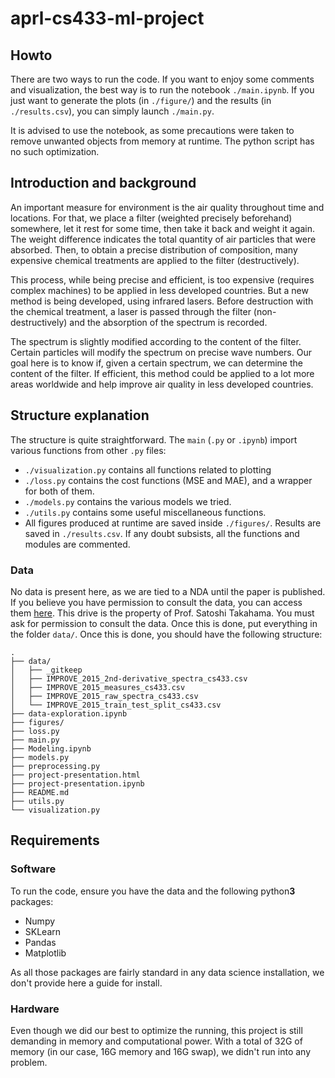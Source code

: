 # aprl-cs433-ml-project
## Howto
There are two ways to run the code. If you want to enjoy some comments and visualization, the best way is to run the notebook `./main.ipynb`. If you just want to generate the plots (in `./figure/`) and the results (in `./results.csv`), you can simply launch `./main.py`.

It is advised to use the notebook, as some precautions were taken to remove unwanted objects from memory at runtime. The python script has no such optimization.
## Introduction and background
An important measure for environment is the air quality throughout time and locations. For that, we place a filter (weighted precisely beforehand) somewhere, let it rest for some time, then take it back and weight it again. The weight difference indicates the total quantity of air particles that were absorbed. Then, to obtain a precise distribution of composition, many expensive chemical treatments are applied to the filter (destructively).

This process, while being precise and efficient, is too expensive (requires complex machines) to be applied in less developed countries. But a new method is being developed, using infrared lasers. Before destruction with the chemical treatment, a laser is passed through the filter (non-destructively) and the absorption of the spectrum is recorded.

The spectrum is slightly modified according to the content of the filter. Certain particles will modify the spectrum on precise wave numbers. Our goal here is to know if, given a certain spectrum, we can determine the content of the filter. If efficient, this method could be applied to a lot more areas worldwide and help improve air quality in less developed countries.
## Structure explanation
The structure is quite straightforward. The `main` (`.py` or `.ipynb`) import various functions from other `.py` files:
* `./visualization.py` contains all functions related to plotting
* `./loss.py` contains the cost functions (MSE and MAE), and a wrapper for both of them.
* `./models.py` contains the various models we tried.
* `./utils.py` contains some useful miscellaneous functions.
* All figures produced at runtime are saved inside `./figures/`. Results are saved in `./results.csv`.
If any doubt subsists, all the functions and modules are commented.

### Data
No data is present here, as we are tied to a NDA until the paper is published. If you believe you have permission to consult the data, you can access them [here](https://drive.google.com/drive/u/2/folders/1-2G_9KL-o6a38M7Tkj4irSj969DPj6Oa). This drive is the property of Prof. Satoshi Takahama. You must ask for permission to consult the data. Once this is done, put everything in the folder `data/`. Once this is done, you should have the following structure:
```
.
├── data/
│   ├── _gitkeep
│   ├── IMPROVE_2015_2nd-derivative_spectra_cs433.csv
│   ├── IMPROVE_2015_measures_cs433.csv
│   ├── IMPROVE_2015_raw_spectra_cs433.csv
│   └── IMPROVE_2015_train_test_split_cs433.csv
├── data-exploration.ipynb
├── figures/
├── loss.py
├── main.py
├── Modeling.ipynb
├── models.py
├── preprocessing.py
├── project-presentation.html
├── project-presentation.ipynb
├── README.md
├── utils.py
└── visualization.py
```

## Requirements
### Software
To run the code, ensure you have the data and the following python**3** packages:
* Numpy
* SKLearn
* Pandas
* Matplotlib

As all those packages are fairly standard in any data science installation, we don't provide here a guide for install.

### Hardware
Even though we did our best to optimize the running, this project is still demanding in memory and computational power. With a total of 32G of memory (in our case, 16G memory and 16G swap), we didn't run into any problem.